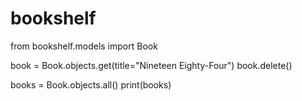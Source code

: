 # bookshelf 
from bookshelf.models import Book

book = Book.objects.get(title="Nineteen Eighty-Four")
book.delete()

books = Book.objects.all()
print(books)